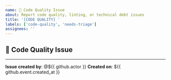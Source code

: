 ```yaml
---
name: 🚨 Code Quality Issue
about: Report code quality, linting, or technical debt issues
title: '[CODE QUALITY] '
labels: ['code-quality', 'needs-triage']
assignees: ''
---
```


## 🚨 Code Quality Issue


---

**Issue created by**: @${{ github.actor }}
**Created on**: ${{ github.event.created_at }}
